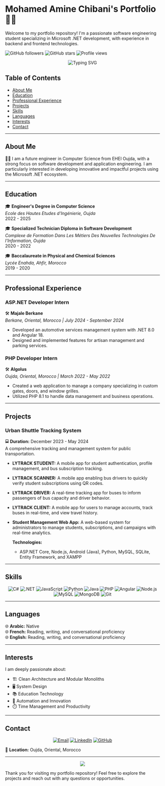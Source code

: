 # Mohamed Amine Chibani's Portfolio 👨‍💻

Welcome to my portfolio repository! I'm a passionate software engineering student specializing in Microsoft .NET development, with experience in backend and frontend technologies.

![GitHub followers](https://img.shields.io/github/followers/AmineChibani?style=social)
![GitHub stars](https://img.shields.io/github/stars/AmineChibani?style=social)
![Profile views](https://komarev.com/ghpvc/?username=AmineChibani&color=blueviolet)

<p align="center">
  <img src="https://readme-typing-svg.herokuapp.com?font=Fira+Code&pause=1000&color=2196F3&center=true&vCenter=true&width=435&lines=Software+Engineer;.NET+Developer;Full+Stack+Developer;Clean+Code+Enthusiast" alt="Typing SVG" />
</p>

## Table of Contents
- [About Me](#about-me)
- [Education](#education)
- [Professional Experience](#professional-experience)
- [Projects](#projects)
- [Skills](#skills)
- [Languages](#languages)
- [Interests](#interests)
- [Contact](#contact)

---

## About Me
👨‍💻 I am a future engineer in Computer Science from EHEI Oujda, with a strong focus on software development and application engineering. I am particularly interested in developing innovative and impactful projects using the Microsoft .NET ecosystem.

---

## Education
🎓 **Engineer's Degree in Computer Science**  
   *Ecole des Hautes Etudes d'Ingénierie, Oujda*  
   2022 - 2025

🎓 **Specialized Technician Diploma in Software Development**  
   *Complexe de Formation Dans Les Métiers Des Nouvelles Technologies De l'Information, Oujda*  
   2020 - 2022

🎓 **Baccalaureate in Physical and Chemical Sciences**  
   *Lycée Enahda, Ahfir, Morocco*  
   2019 - 2020

---

## Professional Experience

### ASP.NET Developer Intern
🛠️ **Majale Berkane**  
*Berkane, Oriental, Morocco | July 2024 - September 2024*  
- Developed an automotive services management system with .NET 8.0 and Angular 18.
- Designed and implemented features for artisan management and parking services.

### PHP Developer Intern
🛠️ **Algolus**  
*Oujda, Oriental, Morocco | March 2022 - May 2022*  
- Created a web application to manage a company specializing in custom gates, doors, and window grilles.
- Utilized PHP 8.1 to handle data management and business operations.

---

## Projects

### Urban Shuttle Tracking System
🚍 **Duration:** December 2023 - May 2024  
A comprehensive tracking and management system for public transportation.
- **LYTRACK STUDENT:** A mobile app for student authentication, profile management, and bus subscription tracking.
- **LYTRACK SCANNER:** A mobile app enabling bus drivers to quickly verify student subscriptions using QR codes.
- **LYTRACK DRIVER:** A real-time tracking app for buses to inform passengers of bus capacity and driver behavior.
- **LYTRACK CLIENT:** A mobile app for users to manage accounts, track buses in real-time, and view travel history.
- **Student Management Web App:** A web-based system for administrators to manage students, subscriptions, and campaigns with real-time analytics.
  
  **Technologies:**  
  - ASP.NET Core, Node.js, Android (Java), Python, MySQL, SQLite, Entity Framework, and XAMPP

---

## Skills

<p align="center">
  <img src="https://img.shields.io/badge/C%23-239120?style=for-the-badge&logo=c-sharp&logoColor=white" alt="C#" />
  <img src="https://img.shields.io/badge/.NET-512BD4?style=for-the-badge&logo=dotnet&logoColor=white" alt=".NET" />
  <img src="https://img.shields.io/badge/JavaScript-F7DF1E?style=for-the-badge&logo=javascript&logoColor=black" alt="JavaScript" />
  <img src="https://img.shields.io/badge/Python-3776AB?style=for-the-badge&logo=python&logoColor=white" alt="Python" />
  <img src="https://img.shields.io/badge/Java-ED8B00?style=for-the-badge&logo=java&logoColor=white" alt="Java" />
  <img src="https://img.shields.io/badge/PHP-777BB4?style=for-the-badge&logo=php&logoColor=white" alt="PHP" />
  <img src="https://img.shields.io/badge/Angular-DD0031?style=for-the-badge&logo=angular&logoColor=white" alt="Angular" />
  <img src="https://img.shields.io/badge/Node.js-339933?style=for-the-badge&logo=nodedotjs&logoColor=white" alt="Node.js" />
  <img src="https://img.shields.io/badge/MySQL-4479A1?style=for-the-badge&logo=mysql&logoColor=white" alt="MySQL" />
  <img src="https://img.shields.io/badge/MongoDB-47A248?style=for-the-badge&logo=mongodb&logoColor=white" alt="MongoDB" />
  <img src="https://img.shields.io/badge/Git-F05032?style=for-the-badge&logo=git&logoColor=white" alt="Git" />
</p>

---

## Languages

🌐 **Arabic:** Native  
🌐 **French:** Reading, writing, and conversational proficiency  
🌐 **English:** Reading, writing, and conversational proficiency  

---

## Interests

I am deeply passionate about:
- 🏗️ Clean Architecture and Modular Monoliths
- 🖥️ System Design
- 📚 Education Technology
- 🤖 Automation and Innovation
- ⏱️ Time Management and Productivity

---

## Contact

<p align="center">
  <a href="mailto:chibaniamine044@gmail.com"><img src="https://img.shields.io/badge/Email-D14836?style=for-the-badge&logo=gmail&logoColor=white" alt="Email" /></a>
  <a href="https://www.linkedin.com/in/mohamed-amine-chibani"><img src="https://img.shields.io/badge/LinkedIn-0077B5?style=for-the-badge&logo=linkedin&logoColor=white" alt="LinkedIn" /></a>
  <a href="https://github.com/AmineChibani"><img src="https://img.shields.io/badge/GitHub-100000?style=for-the-badge&logo=github&logoColor=white" alt="GitHub" /></a>
</p>

📍 **Location:** Oujda, Oriental, Morocco

---

<p align="center">
  <img src="https://capsule-render.vercel.app/api?type=waving&color=gradient&height=100&section=footer" />
</p>

Thank you for visiting my portfolio repository! Feel free to explore the projects and reach out with any questions or opportunities.
